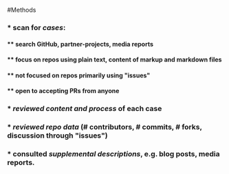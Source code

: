 #Methods
###  * scan for _cases_: 
 ####  ** search GitHub, partner-projects, media reports
 ####  ** focus on repos using plain text, content of markup and markdown files
 ####  ** not focused on repos primarily using "issues"
 ####  ** open to accepting PRs from anyone
###  * _reviewed content and process_ of each case
###  * _reviewed repo data_ (# contributors, # commits, # forks, discussion through "issues")
###  * consulted _supplemental descriptions_, e.g. blog posts, media reports.
